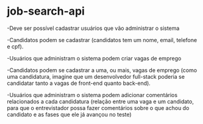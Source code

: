 # job-search-api

-Deve ser possível cadastrar usuários que vão administrar o sistema

-Candidatos podem se cadastrar (candidatos tem um nome, email, telefone e cpf).

-Usuários que administram o sistema podem criar vagas de emprego

-Candidatos podem se cadastrar a uma, ou mais, vagas de emprego (como uma candidatura, imagine que um desenvolvedor full-stack poderia se candidatar tanto a vagas de front-end quanto back-end).

-Usuários que administram o sistema podem adicionar comentários relacionados a cada candidatura (relação entre uma vaga e um candidato, para que o entrevistador possa fazer comentários sobre o que achou do candidato e as fases que ele já avançou no teste)​

